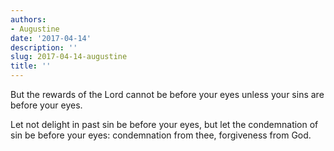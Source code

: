 ```yaml
---
authors:
- Augustine
date: '2017-04-14'
description: ''
slug: 2017-04-14-augustine
title: ''
---
```

But the rewards of the Lord cannot be before your eyes unless your sins are before your eyes. 

Let not delight in past sin be before your eyes, but let the condemnation of sin be before your eyes: condemnation from thee, forgiveness from God.



